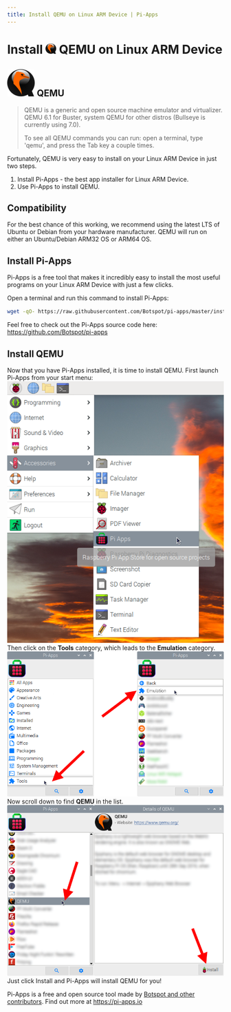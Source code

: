 ```yaml
---
title: Install QEMU on Linux ARM Device | Pi-Apps
---
```

<div class="simple-install-content content">

# Install <img src="/img/app-icons/QEMU/icon-64.png" height=24> QEMU on Linux ARM Device

## <img src="/img/app-icons/QEMU/icon-64.png"> QEMU
> QEMU is a generic and open source machine emulator and virtualizer.
> QEMU 6.1 for Buster, system QEMU for other distros (Bullseye is currently using 7.0).
> 
> To see all QEMU commands you can run: open a terminal, type 'qemu', and press the Tab key a couple times.

Fortunately, QEMU is very easy to install on your Linux ARM Device in just two steps.
1. Install Pi-Apps - the best app installer for Linux ARM Device.
2. Use Pi-Apps to install QEMU.
</div>
<div class="simple-install-content content">

## Compatibility
For the best chance of this working, we recommend using the latest LTS of Ubuntu or Debian from your hardware manufacturer.
QEMU will run on either an Ubuntu/Debian ARM32 OS or ARM64 OS.
</div>
<div class="simple-install-content content">

## Install Pi-Apps

Pi-Apps is a free tool that makes it incredibly easy to install the most useful programs on your Linux ARM Device with just a few clicks.

Open a terminal and run this command to install Pi-Apps:
```bash
wget -qO- https://raw.githubusercontent.com/Botspot/pi-apps/master/install | bash
```
Feel free to check out the Pi-Apps source code here: https://github.com/Botspot/pi-apps
</div>
<div class="simple-install-content content">

## Install QEMU

Now that you have Pi-Apps installed, it is time to install QEMU.
First launch Pi-Apps from your start menu:
<img src="/img/start-menu.png">
Then click on the <b>Tools</b> category, which leads to the <b>Emulation</b> category.
<img src="/img/category-selections/Emulation.png">
Now scroll down to find <b>QEMU</b> in the list.
<img src="/img/app-icons/QEMU/app-selection.png">
Just click Install and Pi-Apps will install QEMU for you!
</div>
<div class="simple-install-content content">

Pi-Apps is a free and open source tool made by [Botspot and other contributors](/about/#contributors). Find out more at https://pi-apps.io
</div>
